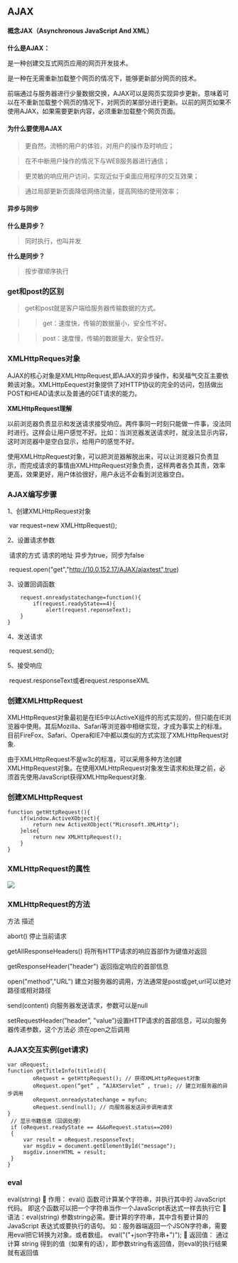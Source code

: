 ## AJAX

#### 概念JAX（Asynchronous JavaScript And XML）

**什么是AJAX：**

是一种创建交互式网页应用的网页开发技术。

是一种在无需重新加载整个网页的情况下，能够更新部分网页的技术。

前端通过与服务器进行少量数据交换，AJAX可以是网页实现异步更新。意味着可以在不重新加载整个网页的情况下，对网页的某部分进行更新。以前的网页如果不使用AJAX，如果需要更新内容，必须重新加载整个网页页面。



#### 为什么要使用AJAX

> 更自然，流畅的用户的体验，对用户的操作及时响应；

> 在不中断用户操作的情况下与WEB服务器进行通信；

> 更灵敏的响应用户访问，实现近似于桌面应用程序的交互效果；

> 通过局部更新页面降低网络流量，提高网络的使用效率；

#### 异步与同步

**什么是异步？**

> 同时执行，也叫并发

**什么是同步？**

> 按步骤顺序执行

### get和post的区别

> get和post就是客户端给服务器传输数据的方式。

> > get：速度快，传输的数据量小，安全性不好。

> > post：速度慢，传输的数据量大，安全性好。

### XMLHttpReques对象

AJAX的核心对象是XMLHttpRequest,即AJAX的异步操作，和吴福气交互主要依赖该对象。XMLHttpEequest对象提供了对HTTP协议的完全的访问，包括做出POST和HEAD请求以及普通的GET请求的能力。

**XMLHttpRequest理解**

以前浏览器负责显示和发送请求接受响应。两件事同一时刻只能做一件事，没法同时进行。这样会让用户感觉不好。比如：当浏览器发送请求时，就没法显示内容，这时浏览器中是空白显示，给用户的感觉不好。

使用XMLHttpRequest对象，可以把浏览器解脱出来，可以让浏览器只负责显示，而完成请求的事情由XMLHttpRequest对象负责，这样两者各负其责，效率更高，效果更好，用户体验很好，用户永远不会看到浏览器空白。

### AJAX编写步骤

1、创建XMLHttpRequest对象

​	var request=new XMLHttpRequest();

2、设置请求参数

​				  请求的方式		请求的地址		异步为true，同步为false

​	request.open("get","http://10.0.152.17/AJAX/ajaxtest",true)

3、设置回调函数

```
	request.onreadystatechange=function(){
		if(request.readyState==4){
			alert(request.reponseText);
	}
}
```

4、发送请求

​	request.send();

5、接受响应

​	request.responseText或者request.responseXML

### 创建XMLHttpRequest

​	XMLHttpRequest对象最初是在IE5中以ActiveX组件的形式实现的，但只能在IE浏览器中使用。其后Mozilla、Safari等浏览器中相继实现，才成为事实上的标准。目前FireFox、Safari、Opera和IE7中都以类似的方式实现了XMLHttpRequest对象.

​	由于XMLHttpRequest不是w3c的标准，可以采用多种方法创建XMLHttpRequest对象。在使用XMLHttpRequest对象发生请求和处理之前，必须首先使用JavaScript获得XMLHttpRequest对象.



### 创建XMLHttpRequest

```
function getHttpRequest(){
    if(window.ActiveXObject){
        return new ActiveXObject("Microsoft.XMLHttp");
    }else{
        return new XMLHttpRequest();
    }
}
```

### XMLHttpRequest的属性

![](C:\Users\ASUS\AppData\Local\Temp\1557126525413.png)

### XMLHttpRequest的方法

方法						描述

abort()						停止当前请求

getAllResponseHeaders()		将所有HTTP请求的响应首部作为键值对返回

getResponseHeader("header")	返回指定响应的首部信息

open("method","URL")		建立对服务器的调用，方法通常是post或get,url可以绝对路径或相对路径

send(content)				向服务器发送请求，参数可以是null

setRequestHeader(”header”, ”value”)设置HTTP请求的首部信息，可以向服务器传递参数，这个方法必
须在open之后调用

### AJAX交互实例(get请求)

```
var oRequest;
function getTitleInfo(titleid){
		oRequest = getHttpRequest(); // 获得XMLHttpRequest对象
		oRequest.open(“get” , “AJAXServlet” , true); // 建立对服务器的异步调用
		oRequest.onreadystatechange = myfun;
		oRequest.send(null); // 向服务器发送异步调用请求
}
 // 显示书籍信息（回调处理）
 if (oRequest.readyState == 4&&oRequest.status==200)
 {
	 var result = oRequest.responseText;
 	 var msgdiv = document.getElementById("message");
	 msgdiv.innerHTML = result;
 }
}		
```

### eval

eval(string)
 作用：
	 eval() 函数可计算某个字符串，并执行其中的 JavaScript 代码。
	 即这个函数可以把一个字符串当作一个JavaScript表达式一样去执行它
 语法：eval(string)
	 参数string必需。要计算的字符串，其中含有要计算的 JavaScript 表达式或要执行的语句。
	 如：服务器端返回一个JSON字符串，需要用eval把它转换为对象。或者数组。 eval("("+json字符串+")"); 
 返回值：
	 通过计算 string 得到的值（如果有的话），即参数string有返回值，则eval的执行结果就有返回值